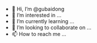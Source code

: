 - 👋 Hi, I’m @gubaidong
- 👀 I’m interested in ...
- 🌱 I’m currently learning ...
- 💞️ I’m looking to collaborate on ...
- 📫 How to reach me ...

<!---
gubaidong/gubaidong is a ✨ special ✨ repository because its `README.md` (this file) appears on your GitHub profile.
You can click the Preview link to take a look at your changes.
--->
